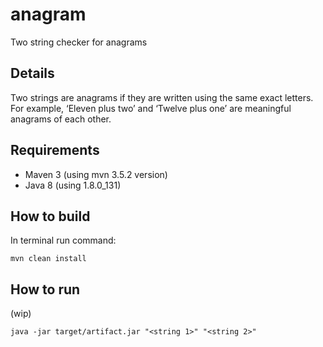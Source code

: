 # anagram

Two string checker for anagrams

## Details

Two strings are anagrams if they are written using the same exact letters. For example, ‘Eleven plus two’ and ‘Twelve plus one’ are meaningful anagrams of each other.

## Requirements

- Maven 3 (using mvn 3.5.2 version)
- Java 8  (using 1.8.0\_131)

## How to build

In terminal run command:
```
mvn clean install
```


## How to run

(wip)
```
java -jar target/artifact.jar "<string 1>" "<string 2>"
```
